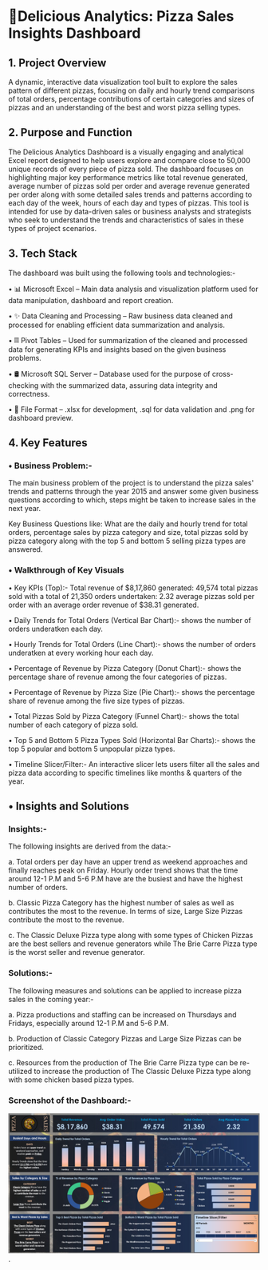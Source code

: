 # 🍕Delicious Analytics: Pizza Sales Insights Dashboard
## 1. Project Overview
A dynamic, interactive data visualization tool built to explore the sales pattern of different pizzas, focusing on daily and hourly trend comparisons of total orders, percentage contributions of certain categories and sizes of pizzas and an understanding of the best and worst pizza selling types.
## 2. Purpose and Function
The Delicious Analytics Dashboard is a visually engaging and analytical Excel report designed to help users explore and compare close to 50,000 unique records of every piece of pizza sold. The dashboard focuses on highlighting major key performance metrics like total revenue generated, average number of pizzas sold per order and average revenue generated per order along with some detailed sales trends and patterns according to each day of the week, hours of each day and types of pizzas. This tool is intended for use by data-driven sales or business analysts and strategists who seek to understand the trends and characteristics of sales in these types of project scenarios.
## 3. Tech Stack
The dashboard was built using the following tools and technologies:-

• 📊 Microsoft Excel – Main data analysis and visualization platform used for data manipulation, dashboard and report creation.

• ✨ Data Cleaning and Processing – Raw business data cleaned and processed for enabling efficient data summarization and analysis.

• 𝄜 Pivot Tables – Used for summarization of the cleaned and processed data for generating KPIs and insights based on the given business problems.

• 🛢 Microsoft SQL Server – Database used for the purpose of cross-checking with the summarized data, assuring data integrity and correctness.

• 📁 File Format – .xlsx for development, .sql for data validation and .png for dashboard preview.
## 4. Key Features
### • Business Problem:-

The main business problem of the project is to understand the pizza sales' trends and patterns through the year 2015 and answer some given business questions according to which, steps might be taken to increase sales in the next year.

Key Business Questions like: What are the daily and hourly trend for total orders, percentage sales by pizza category and size, total pizzas sold by pizza category along with the top 5 and bottom 5 selling pizza types are answered.

### • Walkthrough of Key Visuals

• Key KPIs (Top):- Total revenue of $8,17,860 generated: 49,574 total pizzas sold with a total of 21,350 orders undertaken: 2.32 average pizzas sold per order with an average order revenue of $38.31 generated.

• Daily Trends for Total Orders (Vertical Bar Chart):- shows the number of orders underatken each day.

• Hourly Trends for Total Orders (Line Chart):- shows the number of orders underatken at every working hour each day.

• Percentage of Revenue by Pizza Category (Donut Chart):- shows the percentage share of revenue among the four categories of pizzas.

• Percentage of Revenue by Pizza Size (Pie Chart):- shows the percentage share of revenue among the five size types of pizzas.

• Total Pizzas Sold by Pizza Category (Funnel Chart):- shows the total number of each category of pizza sold.

• Top 5 and Bottom 5 Pizza Types Sold (Horizontal Bar Charts):- shows the top 5 popular and bottom 5 unpopular pizza types.

• Timeline Slicer/Filter:- An interactive slicer lets users filter all the sales and pizza data according to specific timelines like months & quarters of the year.

## • Insights and Solutions

### Insights:- 

The following insights are derived from the data:-

a. Total orders per day have an upper trend as weekend approaches and finally reaches peak on Friday. Hourly order trend shows that the time around 12-1 P.M and 5-6 P.M have are the busiest and have the highest number of orders. 

b. Classic Pizza Category has the highest number of sales as well as contributes the most to the revenue. In terms of size, Large Size Pizzas contribute the most to the revenue.

c. The Classic Deluxe Pizza type along with some types of Chicken Pizzas are the best sellers and revenue generators while The Brie Carre Pizza type is the worst seller and revenue generator.

### Solutions:-

The following measures and solutions can be applied to increase pizza sales in the coming year:-

a. Pizza productions and staffing can be increased on Thursdays and Fridays, especially around 12-1 P.M and 5-6 P.M.

b. Production of Classic Category Pizzas and Large Size Pizzas can be prioritized.

c. Resources from the production of The Brie Carre Pizza type can be re-utilized to increase the production of The Classic Deluxe Pizza type along with some chicken based pizza types.

### Screenshot of the Dashboard:-

![Dashboard Preview](https://github.com/viivii6/Pizza-Sales-Trend-Analysis/blob/main/Sales%20Analysis%20Dashboard.png).
